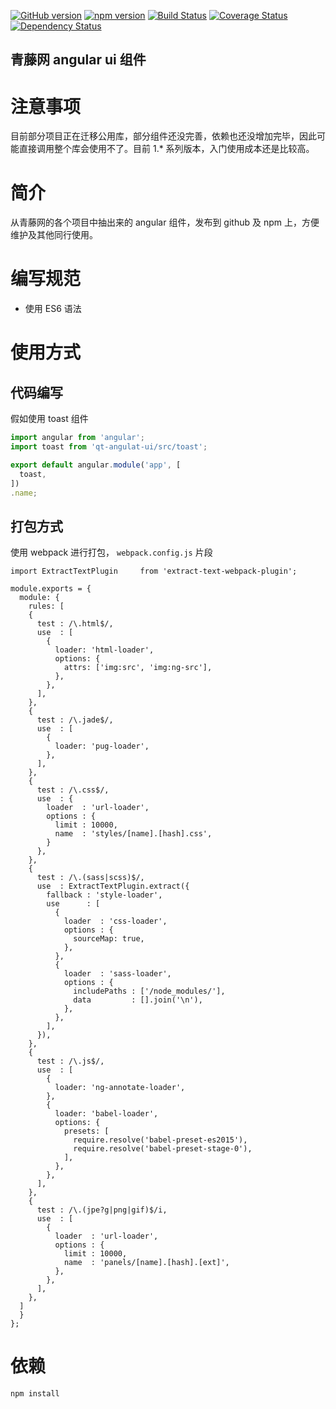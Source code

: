 [![GitHub version](https://badge.fury.io/gh/61qt%2Fqt-angular-ui.svg)](https://badge.fury.io/gh/61qt%2Fqt-angular-ui)
[![npm version](https://badge.fury.io/js/qt-angular-ui.svg)](https://badge.fury.io/js/qt-angular-ui)
[![Build Status](https://travis-ci.org/61qt/qt-angular-ui.svg?branch=master)](https://travis-ci.org/61qt/qt-angular-ui)
[![Coverage Status](https://coveralls.io/repos/github/61qt/qt-angular-ui/badge.svg?branch=master)](https://coveralls.io/github/61qt/qt-angular-ui?branch=master)
[![Dependency Status](https://dependencyci.com/github/61qt/qt-angular-ui/badge)](https://dependencyci.com/github/61qt/qt-angular-ui)

青藤网 angular ui 组件
---

# 注意事项

目前部分项目正在迁移公用库，部分组件还没完善，依赖也还没增加完毕，因此可能直接调用整个库会使用不了。目前 1.* 系列版本，入门使用成本还是比较高。

# 简介

从青藤网的各个项目中抽出来的 angular 组件，发布到 github 及 npm 上，方便维护及其他同行使用。

# 编写规范

- 使用 ES6 语法

# 使用方式

## 代码编写

假如使用 toast 组件

```javascript
import angular from 'angular';
import toast from 'qt-angulat-ui/src/toast';

export default angular.module('app', [
  toast,
])
.name;
```

## 打包方式

使用 webpack 进行打包， `webpack.config.js` 片段

```
import ExtractTextPlugin     from 'extract-text-webpack-plugin';

module.exports = {
  module: {
    rules: [
    {
      test : /\.html$/,
      use  : [
        {
          loader: 'html-loader',
          options: {
            attrs: ['img:src', 'img:ng-src'],
          },
        },
      ],
    },
    {
      test : /\.jade$/,
      use  : [
        {
          loader: 'pug-loader',
        },
      ],
    },
    {
      test : /\.css$/,
      use  : {
        loader  : 'url-loader',
        options : {
          limit : 10000,
          name  : 'styles/[name].[hash].css',
        }
      },
    },
    {
      test : /\.(sass|scss)$/,
      use  : ExtractTextPlugin.extract({
        fallback : 'style-loader',
        use      : [
          {
            loader  : 'css-loader',
            options : {
              sourceMap: true,
            },
          },
          {
            loader  : 'sass-loader',
            options : {
              includePaths : ['/node_modules/'],
              data         : [].join('\n'),
            },
          },
        ],
      }),
    },
    {
      test : /\.js$/,
      use  : [
        {
          loader: 'ng-annotate-loader',
        },
        {
          loader: 'babel-loader',
          options: {
            presets: [
              require.resolve('babel-preset-es2015'),
              require.resolve('babel-preset-stage-0'),
            ],
          },
        },
      ],
    },
    {
      test : /\.(jpe?g|png|gif)$/i,
      use  : [
        {
          loader  : 'url-loader',
          options : {
            limit : 10000,
            name  : 'panels/[name].[hash].[ext]',
          },
        },
      ],
    },
  ]
  }
};
```
# 依赖
```
npm install
```